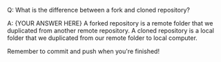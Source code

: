 Q: What is the difference between a fork and cloned repository?

A: {YOUR ANSWER HERE}
A forked repository is a remote folder that we duplicated from another remote repository.
A cloned repository is a local folder that we duplicated from our remote folder to local computer.

Remember to commit and push when you're finished!